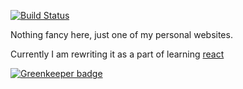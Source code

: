 [![Build Status](https://travis-ci.org/raisedadead/raisedadead.svg?branch=staging)](https://travis-ci.org/raisedadead/raisedadead)

Nothing fancy here, just one of my personal websites.

Currently I am rewriting it as  a part of learning [react](https://reactjs.org)


[![Greenkeeper badge](https://badges.greenkeeper.io/raisedadead/raisedadead.svg)](https://greenkeeper.io/)